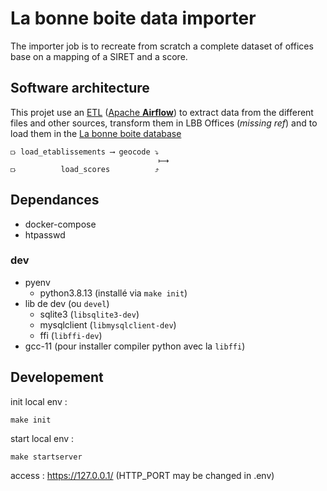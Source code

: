 # La bonne boite data importer

The importer job is to recreate from scratch a complete dataset of offices base on a mapping of a SIRET and a score.

## Software architecture

This projet use an [ETL](https://en.wikipedia.org/wiki/Extract,_transform,_load) ([Apache **Airflow**](https://airflow.apache.org/)) to extract data from the different files and other sources, transform them in LBB Offices (_missing ref_) and to load them in the [La bonne boite database](https://github.com/startupsPoleEmploi/labonneboite)

```
⟥ load_etablissements ⟶ geocode ⤵
                                 ⟼
⟥          load_scores          ⤴
```

## Dependances

- docker-compose
- htpasswd

### dev

- pyenv
  - python3.8.13 (installé via `make init`)
- lib de dev (ou `devel`)
  - sqlite3 (`libsqlite3-dev`)
  - mysqlclient (`libmysqlclient-dev`)
  - ffi (`libffi-dev`)
- gcc-11 (pour installer compiler python avec la `libffi`)

## Developement

init local env :

```
make init
```

start local env :

```
make startserver
```

access : https://127.0.0.1/ (HTTP_PORT may be changed in .env)
